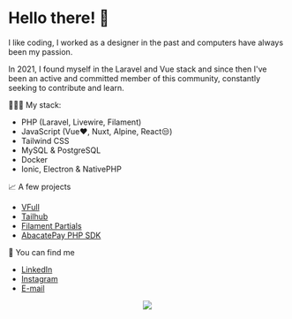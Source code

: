 # Hello there! 🫨

I like coding, I worked as a designer in the past and computers have always been my passion.

In 2021, I found myself in the Laravel and Vue stack and since then I've been an active and committed member of this community, constantly seeking to contribute and learn.

🧑🏼‍💻 My stack:
- PHP (Laravel, Livewire, Filament)
- JavaScript (Vue❤️, Nuxt, Alpine, React😒)
- Tailwind CSS
- MySQL & PostgreSQL
- Docker
- Ionic, Electron & NativePHP

📈 A few projects
- [VFull](https://github.com/andrefelipe18/VFull)
- [Tailhub](https://tailhub.vercel.app)
- [Filament Partials](https://github.com/andrefelipe18/filament-partials)
- [AbacatePay PHP SDK](https://github.com/andrefelipe18/abacatepay-sdk)
 
🤝 You can find me
- [LinkedIn](https://www.linkedin.com/in/andr%C3%A9dominguess/)
- [Instagram](https://www.instagram.com/andre.dominguess/)
- [E-mail](mailto:dominguesstroppa@gmail.com)

<p align="center">
  <a href="https://skillicons.dev">
    <img src="https://skillicons.dev/icons?i=laravel,vue,nuxt,javascript,php,typescript,docker,git,tailwind,vitest,ubuntu,pinia,nodejs,adonis" />
  </a>
</p>
